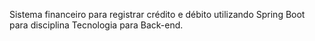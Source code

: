 Sistema financeiro para registrar crédito e débito utilizando Spring Boot para disciplina Tecnologia para Back-end.
